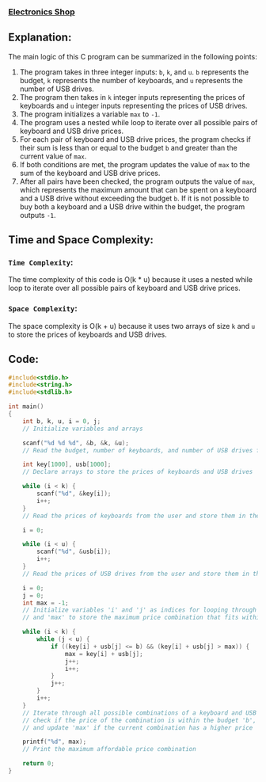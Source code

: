 ### [Electronics Shop](https://www.hackerrank.com/challenges/electronics-shop/problem)

## Explanation:
The main logic of this C program can be summarized in the following points:
1. The program takes in three integer inputs: `b`, `k`, and `u`. `b` represents the budget, `k` represents the number of keyboards, and `u` represents the number of USB drives.
2. The program then takes in `k` integer inputs representing the prices of keyboards and `u` integer inputs representing the prices of USB drives.
3. The program initializes a variable `max` to `-1`.
4. The program uses a nested while loop to iterate over all possible pairs of keyboard and USB drive prices.
5. For each pair of keyboard and USB drive prices, the program checks if their sum is less than or equal to the budget `b` and greater than the current value of `max`.
6. If both conditions are met, the program updates the value of `max` to the sum of the keyboard and USB drive prices.
7. After all pairs have been checked, the program outputs the value of `max`, which represents the maximum amount that can be spent on a keyboard and a USB drive without exceeding the budget `b`. If it is not possible to buy both a keyboard and a USB drive within the budget, the program outputs `-1`.

## Time and Space Complexity:
### `Time Complexity`:
The time complexity of this code is O(k * u) because it uses a nested while loop to iterate over all possible pairs of keyboard and USB drive prices.

### `Space Complexity`:
The space complexity is O(k + u) because it uses two arrays of size `k` and `u` to store the prices of keyboards and USB drives.

## Code:
```c
#include<stdio.h>
#include<string.h>
#include<stdlib.h>

int main()
{
    int b, k, u, i = 0, j;
    // Initialize variables and arrays

    scanf("%d %d %d", &b, &k, &u);
    // Read the budget, number of keyboards, and number of USB drives from the user

    int key[1000], usb[1000];
    // Declare arrays to store the prices of keyboards and USB drives

    while (i < k) {
        scanf("%d", &key[i]);
        i++;
    }
    // Read the prices of keyboards from the user and store them in the 'key' array

    i = 0;

    while (i < u) {
        scanf("%d", &usb[i]);
        i++;
    }
    // Read the prices of USB drives from the user and store them in the 'usb' array

    i = 0;
    j = 0;
    int max = -1;
    // Initialize variables 'i' and 'j' as indices for looping through the arrays,
    // and 'max' to store the maximum price combination that fits within the budget 'b'

    while (i < k) {
        while (j < u) {
            if ((key[i] + usb[j] <= b) && (key[i] + usb[j] > max)) {
                max = key[i] + usb[j];
                j++;
                i++;
            }
            j++;
        }
        i++;
    }
    // Iterate through all possible combinations of a keyboard and USB drive,
    // check if the price of the combination is within the budget 'b',
    // and update 'max' if the current combination has a higher price

    printf("%d", max);
    // Print the maximum affordable price combination

    return 0;
}

```
